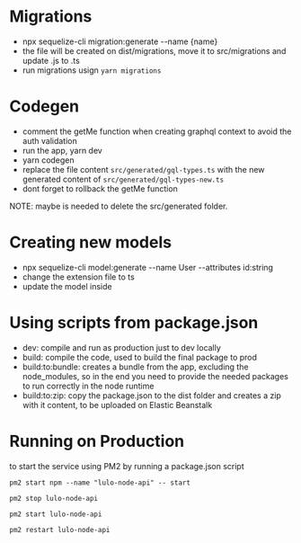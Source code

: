 # Migrations

- npx sequelize-cli migration:generate --name {name}
- the file will be created on dist/migrations, move it to src/migrations and update .js to .ts
- run migrations usign `yarn migrations` 
# Codegen

- comment the getMe function when creating graphql context to avoid the auth validation
- run the app, yarn dev
- yarn codegen
- replace the file content `src/generated/gql-types.ts` with the new generated content of `src/generated/gql-types-new.ts`
- dont forget to rollback the getMe function


NOTE: maybe is needed to delete the src/generated folder.

# Creating new models

- npx sequelize-cli model:generate --name User --attributes id:string
- change the extension file to ts
- update the model inside


# Using scripts from package.json 

- dev: compile and run as production just to dev locally
- build: compile the code, used to build the final package to prod
- build:to:bundle: creates a bundle from the app, excluding  the node_modules, so in the end you need to provide the needed packages to run correctly in the node runtime
- build:to:zip: copy the package.json to the dist folder and creates a zip with it content, to be uploaded on Elastic Beanstalk 


# Running on Production 

to start the service using PM2 by running a package.json script 
```
pm2 start npm --name "lulo-node-api" -- start

pm2 stop lulo-node-api

pm2 start lulo-node-api

pm2 restart lulo-node-api
```